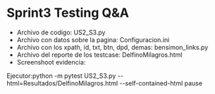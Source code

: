 # Sprint3 Testing Q&A

* Archivo de codigo: US2_S3.py 
* Archivo con datos sobre la pagina: Configuracion.ini 
* Archivo con los xpath, id, txt, btn, dpd, demas: bensimon_links.py 
* Archivo del reporte de los testcase: DelfinoMilagros.html
* Screenshoot evidencia:


Ejecutor:python -m pytest US2_S3.py --html=Resultados/DelfinoMilagros.html --self-contained-html
pause
